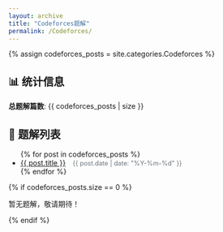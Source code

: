 ```yaml
---
layout: archive
title: "Codeforces题解"
permalink: /Codeforces/
---
```


{% assign codeforces_posts = site.categories.Codeforces %}

<h2>📊 统计信息</h2>
<p><strong>总题解篇数</strong>: {{ codeforces_posts | size }}</p>

<h2>📝 题解列表</h2>

<ul>
  {% for post in codeforces_posts %}
    <li>
      <a href="{{ post.url }}">{{ post.title }}</a>
      <span class="post-date">{{ post.date | date: "%Y-%m-%d" }}</span>
    </li>
  {% endfor %}
</ul>

{% if codeforces_posts.size == 0 %}
<p>暂无题解，敬请期待！</p>
{% endif %}

<style>
.post-date {
    color: #6c757d;
    font-size: 0.9em;
    margin-left: 10px;
}
</style>
